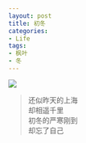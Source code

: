 ```yaml
---
layout: post
title: 初冬
categories:
- Life
tags:
- 枫叶
- 冬
---
```


![](https://ws1.sinaimg.cn/large/006tKfTcly1fitkf3qvedj30sg0izacr.jpg)

> 还似昨天的上海  
> 却相遥千里  
> 初冬的严寒刚到  
> 却忘了自己    
